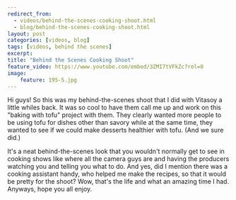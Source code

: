 ---redirect_from:   - videos/behind-the-scenes-cooking-shoot.html  - blog/behind-the-scenes-cooking-shoot.html
layout: post
categories: [videos, blog]
tags: [videos, behind the scenes]
excerpt: 
title: "Behind the Scenes Cooking Shoot"
feature_video: https://www.youtube.com/embed/3ZMI7tVFkZc?rel=0
image:
    feature: 195-5.jpg
---

Hi guys!  So this was my behind-the-scenes shoot that I did with Vitasoy a little whiles back.  It was so cool to have them call me up and work on this "baking with tofu" project with them.  They clearly wanted more people to be using tofu for dishes other than savory while at the same time, they wanted to see if we could make desserts healthier with tofu.  (And we sure did.)

It's a neat behind-the-scenes look that you wouldn't normally get to see in cooking shows like where all the camera guys are and having the producers watching you and telling you what to do.  And yes, did I mention there was a cooking assistant handy, who helped me make the recipes, so that it would be pretty for the shoot?  Wow, that's the life and what an amazing time I had.  Anyways, hope you all enjoy.


